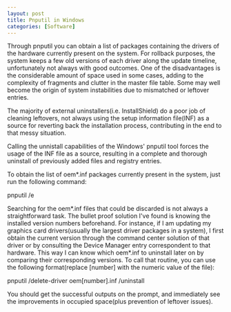 ```yaml
---
layout: post
title: Pnputil in Windows
categories: [Software]
---
```


Through pnputil you can obtain a list of packages containing the drivers of the hardware currently present on the system. For rollback purposes, the system keeps a few old versions of each driver along the update timeline, unfortunately not always with good outcomes. One of the disadvantages is the considerable amount of space used in some cases, adding to the complexity of fragments and clutter in the master file table. Some may well become the origin of system instabilities due to mismatched or leftover entries. 

The majority of external uninstallers(i.e. InstallShield) do a poor job of cleaning leftovers, not always using the setup information file(INF) as a source for reverting back the installation process, contributing in the end to that messy situation. 

Calling the unnistall capabilities of the Windows' pnputil tool forces the usage of the INF file as a source, resulting in a complete and thorough uninstall of previously added files and registry entries. 

To obtain the list of oem\*.inf packages currently present in the system, just run the following command: 
<p class="message">pnputil /e</p>

Searching for the oem\*.inf files that could be discarded is not always a straightforward task. The bullet proof solution I've found is knowing the installed version numbers beforehand. For instance, if I am updating my graphics card drivers(usually the largest driver packages in a system), I first obtain the current version through the command center solution of that driver or by consulting the Device Manager entry correspondent to that hardware. This way I can know which oem\*.inf to uninstall later on by comparing their corresponding versions. 
To call that routine, you can use the following format(replace [number] with the numeric value of the file): 
<p class="message">pnputil /delete-driver oem[number].inf /uninstall</p>

You should get the successful outputs on the prompt, and immediately see the improvements in occupied space(plus prevention of leftover issues). 
